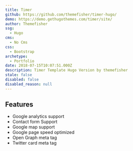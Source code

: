 ```yaml
---
title: Timer
github: https://github.com/themefisher/timer-hugo/
demo: https://demo.gethugothemes.com/timer/site/
author: Themefisher
ssg:
  - Hugo
cms:
  - No Cms
css:
  - Bootstrap
archetype:
  - Portfolio
date: 2018-07-15T10:07:51.000Z
description: Timer Template Hugo Version by themefisher
stale: false
disabled: false
disabled_reason: null
---
```


## Features
* Google analytics support
* Contact form Support
* Google map support
* Google page speed optimized
* Open Graph meta tag
* Twitter card meta tag